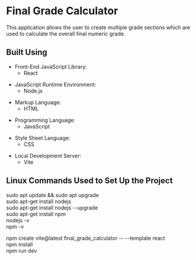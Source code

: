 # Final Grade Calculator

This application allows the user to create multiple grade sections which are used to calculate the overall final numeric grade.

## Built Using
- Front-End JavaScript Library:
  - React
<p>

- JavaScript Runtime Environment:
  - Node.js
<p>

- Markup Language:
  - HTML
<p>

- Programming Language:
  - JavaScript
<p>

- Style Sheet Language:
  - CSS
<p>

- Local Development Server:
  - Vite

## Linux Commands Used to Set Up the Project
sudo apt update && sudo apt upgrade<br>
sudo apt-get install nodejs<br>
sudo apt-get install nodejs --upgrade<br>
sudo apt-get install npm<br>
nodejs -v<br>
npm -v<br>

npm create vite@latest final_grade_calculator -- --template react<br>
npm install<br>
npm run dev
